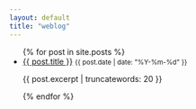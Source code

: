 ```yaml
---
layout: default
title: "weblog"
---
```


<ul class="post-list">
  {% for post in site.posts %}
    <li>
      <a href="{{ post.url }}">{{ post.title }}</a>
      <small>{{ post.date | date: "%Y-%m-%d" }}</small>
      <p>{{ post.excerpt | truncatewords: 20 }}</p>
    </li>
  {% endfor %}
</ul>